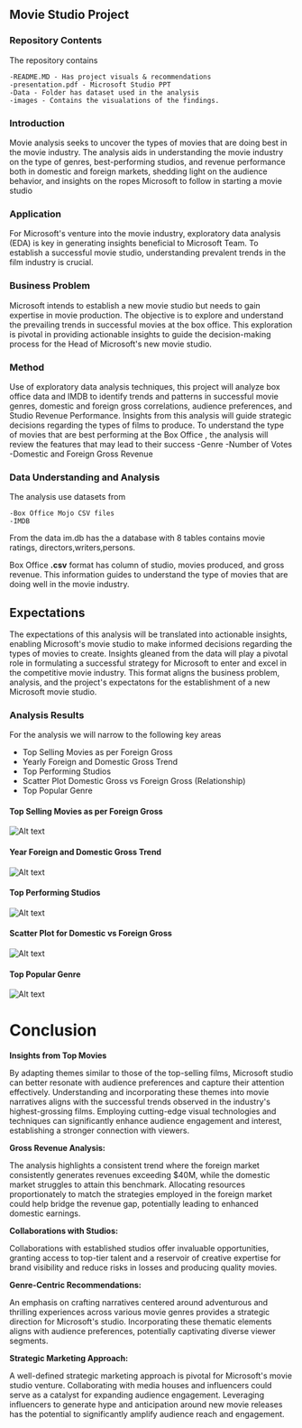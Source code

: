 ## Movie Studio Project

### **Repository Contents**
The repository contains

    -README.MD - Has project visuals & recommendations
    -presentation.pdf - Microsoft Studio PPT
    -Data - Folder has dataset used in the analysis
    -images - Contains the visualations of the findings.


### **Introduction**
Movie analysis seeks to uncover the types of movies that are doing best in the movie industry.  The analysis aids in understanding the movie industry on the type of genres, best-performing studios, and revenue performance both in domestic and foreign markets, shedding light on the audience behavior, and  insights on the ropes Microsoft to follow in starting a movie studio 
### **Application**
For Microsoft's venture into the movie industry, exploratory data analysis (EDA) is key in generating insights beneficial to Microsoft Team. To establish a successful movie studio, understanding prevalent trends in the film industry is crucial.

### **Business Problem**

Microsoft intends to establish a new movie studio but needs to gain expertise in movie production. The objective is to explore and understand the prevailing trends in successful movies at the box office. This exploration is pivotal in providing actionable insights to guide the decision-making process for the Head of Microsoft's new movie studio.

### **Method**

Use of exploratory data analysis techniques, this project will analyze box office data and IMDB to identify trends and patterns in successful movie genres, domestic and foreign gross correlations, audience preferences, and Studio Revenue Performance. Insights from this analysis will guide strategic decisions regarding the types of films to 
produce.
To understand the type of movies that are best performing at the Box Office , the analysis will review the features that may lead to their success
        -Genre
        -Number of Votes
        -Domestic and Foreign Gross Revenue

### **Data Understanding and Analysis**
The analysis use datasets from

    -Box Office Mojo CSV files
    -IMDB

From the data im.db has the a database with 8 tables contains movie ratings, directors,writers,persons.

Box Office **.csv** format has column of studio, movies produced, and gross revenue.
This information guides to understand the type of movies that are doing well in the movie industry.

## **Expectations**
The expectations of this analysis will be translated into actionable insights, enabling Microsoft's movie studio to make informed decisions regarding the types of movies to create. Insights gleaned from the data will play a pivotal role in formulating a successful strategy for Microsoft to enter and excel in the competitive movie industry.
This format aligns the business problem, analysis, and the project's expectatons for the establishment of a new Microsoft movie studio.

### Analysis Results
For the analysis we will narrow to the following key areas
 - Top Selling Movies as per Foreign Gross
 - Yearly Foreign and Domestic Gross Trend
 - Top Performing Studios
 - Scatter Plot Domestic Gross vs Foreign Gross (Relationship)
 - Top Popular Genre

#### **Top Selling Movies as per Foreign Gross**

![Alt text](image-1.png)

#### **Year Foreign and Domestic Gross Trend**

![Alt text](image-2.png)

#### **Top Performing Studios**

![Alt text](image-3.png)

#### **Scatter Plot for Domestic vs Foreign Gross**

![Alt text](image-4.png)

#### **Top Popular Genre**

![Alt text](image-6.png)

# Conclusion

**Insights from Top Movies**

By adapting themes similar to those of the top-selling films, Microsoft studio can better resonate with audience preferences and capture their attention effectively. Understanding and incorporating these themes into movie narratives aligns with the successful trends observed in the industry's highest-grossing films. Employing cutting-edge visual technologies and techniques can significantly enhance audience engagement and interest, establishing a stronger connection with viewers.

**Gross Revenue Analysis:**

The analysis highlights a consistent trend where the foreign market consistently generates revenues exceeding $40M, while the domestic market struggles to attain this benchmark. Allocating resources proportionately to match the strategies employed in the foreign market could help bridge the revenue gap, potentially leading to enhanced domestic earnings.

**Collaborations with Studios:**

Collaborations with established studios offer invaluable opportunities, granting access to top-tier talent and a reservoir of creative expertise for brand visibility and reduce risks in losses and producing quality movies.

**Genre-Centric Recommendations:**

An emphasis on crafting narratives centered around adventurous and thrilling experiences across various movie genres provides a strategic direction for Microsoft's studio. Incorporating these thematic elements aligns with audience preferences, potentially captivating diverse viewer segments.

**Strategic Marketing Approach:**

A well-defined strategic marketing approach is pivotal for Microsoft's movie studio venture. 
Collaborating with media houses and influencers could serve as a catalyst for expanding audience engagement. 
Leveraging influencers to generate hype and anticipation around new movie releases has the potential to significantly amplify audience reach and engagement.


